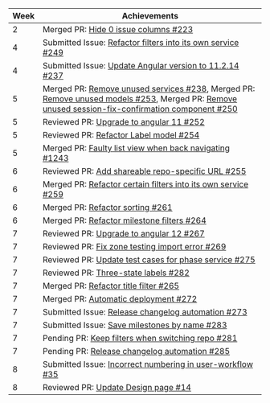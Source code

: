 | Week | Achievements |
| ---- | ------------ |
| 2 | Merged PR: [Hide 0 issue columns #223](https://github.com/CATcher-org/WATcher/pull/223) |
| 4 | Submitted Issue: [Refactor filters into its own service #249](https://github.com/CATcher-org/WATcher/issues/249) |
| 4 | Submitted Issue: [Update Angular version to 11.2.14 #237](https://github.com/CATcher-org/WATcher/issues/237) |
| 5 | Merged PR: [Remove unused services #238](https://github.com/CATcher-org/WATcher/pull/238), Merged PR: [Remove unused models #253](https://github.com/CATcher-org/WATcher/pull/253), Merged PR: [Remove unused session-fix-confirmation component #250](https://github.com/CATcher-org/WATcher/pull/250) |
| 5 | Reviewed PR: [Upgrade to angular 11 #252](https://github.com/CATcher-org/WATcher/pull/252) |
| 5 | Reviewed PR: [Refactor Label model #254](https://github.com/CATcher-org/WATcher/pull/254) |
| 5 | Merged PR: [Faulty list view when back navigating #1243](https://github.com/CATcher-org/CATcher/pull/1243) |
| 6 | Reviewed PR: [Add shareable repo-specific URL #255](https://github.com/CATcher-org/WATcher/pull/255) |
| 6 | Merged PR: [Refactor certain filters into its own service #259](https://github.com/CATcher-org/WATcher/pull/259) |
| 6 | Merged PR: [Refactor sorting #261](https://github.com/CATcher-org/WATcher/pull/261) |
| 6 | Merged PR: [Refactor milestone filters #264](https://github.com/CATcher-org/WATcher/pull/264) |
| 7 | Reviewed PR: [Upgrade to angular 12 #267](https://github.com/CATcher-org/WATcher/pull/267) |
| 7 | Reviewed PR: [Fix zone testing import error #269](https://github.com/CATcher-org/WATcher/pull/269) |
| 7 | Reviewed PR: [Update test cases for phase service #275](https://github.com/CATcher-org/WATcher/pull/275) |
| 7 | Reviewed PR: [Three-state labels #282](https://github.com/CATcher-org/WATcher/pull/282) |
| 7 | Merged PR: [Refactor title filter #265](https://github.com/CATcher-org/WATcher/pull/265) |
| 7 | Merged PR: [Automatic deployment #272](https://github.com/CATcher-org/WATcher/pull/272) |
| 7 | Submitted Issue: [Release changelog automation #273](https://github.com/CATcher-org/WATcher/issues/273) |
| 7 | Submitted Issue: [Save milestones by name #283](https://github.com/CATcher-org/WATcher/issues/283) |
| 7 | Pending PR: [Keep filters when switching repo #281](https://github.com/CATcher-org/WATcher/pull/281) |
| 7 | Pending PR: [Release changelog automation #285](https://github.com/CATcher-org/WATcher/pull/285) |
| 8 | Submitted Issue: [Incorrect numbering in user-workflow #35](https://github.com/CATcher-org/catcher-org.github.io/issues/35) |
| 8 | Reviewed PR: [Update Design page #14](https://github.com/CATcher-org/WATcher-docs/pull/14) |

